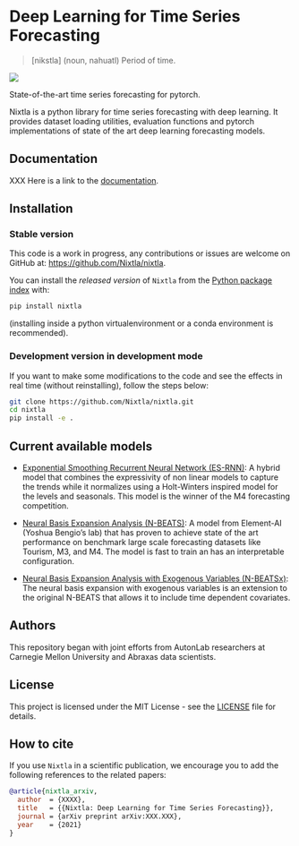 # Deep Learning for Time Series Forecasting
> [nikstla] (noun, nahuatl) Period of time.


<img src="https://github.com/Nixtla/nixtlats/blob/master/nbs/indx_imgs/nixtla_logo.png">

State-of-the-art time series forecasting for pytorch.

Nixtla is a python library for time series forecasting with deep learning. 
It provides dataset loading utilities, evaluation functions and pytorch implementations of state of the art deep learning forecasting models.


## Documentation
XXX Here is a link to the [documentation](https://pypi.org).


## Installation

### Stable version

This code is a work in progress, any contributions or issues are welcome on
GitHub at: https://github.com/Nixtla/nixtla.

You can install the *released version* of `Nixtla` from the [Python package index](https://pypi.org) with:

```python
pip install nixtla
```

(installing inside a python virtualenvironment or a conda environment is recommended).

### Development version in development mode

If you want to make some modifications to the code and see the effects in real time (without reinstalling), follow the steps below:

```bash
git clone https://github.com/Nixtla/nixtla.git
cd nixtla
pip install -e .
```


## Current available models

* [Exponential Smoothing Recurrent Neural Network (ES-RNN)](https://www.sciencedirect.com/science/article/pii/S0169207019301153): A hybrid model that combines the expressivity of non linear models to capture the trends while it normalizes using a Holt-Winters inspired model for the levels and seasonals.  This model is the winner of the M4 forecasting competition.

* [Neural Basis Expansion Analysis (N-BEATS)](https://arxiv.org/abs/1905.10437): A model from Element-AI (Yoshua Bengio’s lab) that has proven to achieve state of the art performance on benchmark large scale forecasting datasets like Tourism, M3, and M4. The model is fast to train an has an interpretable configuration.

* [Neural Basis Expansion Analysis with Exogenous Variables (N-BEATSx)](https://arxiv.org/abs/2104.05522): The neural basis expansion with exogenous variables is an extension to the original N-BEATS that allows it to include time dependent covariates.


## Authors
This repository began with joint efforts from AutonLab researchers at Carnegie Mellon University and Abraxas data scientists.

## License
This project is licensed under the MIT License - see the [LICENSE](https://github.com/Nixtla/nixtlats/blob/master/LICENSE) file for details.

## How to cite

If you use `Nixtla` in a scientific publication, we encourage you to add
the following references to the related papers:


```bibtex
@article{nixtla_arxiv,
  author  = {XXXX},
  title   = {{Nixtla: Deep Learning for Time Series Forecasting}},
  journal = {arXiv preprint arXiv:XXX.XXX},
  year    = {2021}
}
```


<!---

## Citing

```bibtex
@article{,
    author = {},
    title = {{}},
    journal = {},
    year = {}
}
```
-->

